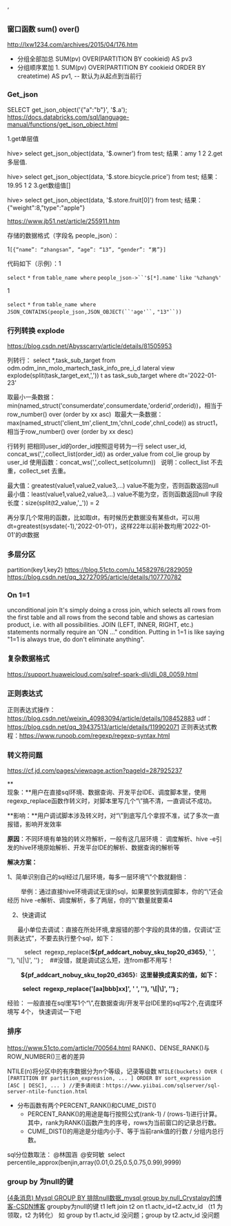 ‘

### 窗口函数 sum() over()
http://lxw1234.com/archives/2015/04/176.htm
- 分组全部加总 SUM(pv) OVER(PARTITION BY cookieid) AS pv3
-  分组顺序累加 1.  SUM(pv) OVER(PARTITION BY cookieid ORDER BY createtime) AS pv1, -- 默认为从起点到当前行


### Get_json
SELECT get_json_object('{"a":"b"}', '$.a');
https://docs.databricks.com/sql/language-manual/functions/get_json_object.html


1.get单层值

hive> select  get_json_object(data, '$.owner') from test;
结果：amy
1
2
2.get多层值.

hive> select  get_json_object(data, '$.store.bicycle.price') from test;
结果：19.95
1
2
3.get数组值[]

hive> select  get_json_object(data, '$.store.fruit[0]') from test;
结果：{"weight":8,"type":"apple"}


https://www.jb51.net/article/255911.htm

存储的数据格式（字段名 people_json）：

1`[{“name”: “zhangsan”, “age”: “13”, “gender”: “男”}]`

代码如下（示例）：1

`select` `*` `from` `table_name`  `where` `people_json->``'$[*].name'` `like` `'%zhang%'`

1

`select` `*` `from` `table_name`  `where` `JSON_CONTAINS(people_json,JSON_OBJECT(``'age'``,` `"13"``))`


### 行列转换 explode
https://blog.csdn.net/Abysscarry/article/details/81505953

列转行：
select *,task_sub_target 
from odm.odm_inn_molo_martech_task_info_pre_i_d
lateral view explode(split(task_target_ext,',')) t as task_sub_target
where dt='2022-01-23'


取最小一条数据：min(named_struct('consumerdate',consumerdate,'orderid',orderid))，相当于row_number() over (order by xx asc) 
取最大一条数据：max(named_struct('client_tm',client_tm,'chnl_code',chnl_code)) as struct1，相当于row_number() over (order by xx desc)



行转列
把相同user_id的order_id按照逗号转为一行
select user_id,
concat_ws(',',collect_list(order_id)) as order_value
from col_lie
group by user_id
使用函数：concat_ws(',',collect_set(column))  
说明：collect_list 不去重，collect_set 去重。


最大值：greatest(value1,value2,value3,...) value不能为空，否则函数返回null
最小值：least(value1,value2,value3,...) value不能为空，否则函数返回null
字段长度：size(split(t2_value,'_')) = 2


再分享几个常用的函数，比如取dt，有时候历史数据没有某些dt，可以用dt=greatest(sysdate(-1),'2022-01-01')，这样22年以前补数均用'2022-01-01'的dt数据



### 多层分区
partition(key1,key2)
https://blog.51cto.com/u_14582976/2829059
https://blog.csdn.net/qq_32727095/article/details/107770782


### On 1=1

unconditional join 
It's simply doing a cross join, which selects all rows from the first table and all rows from the second table and shows as cartesian product, i.e. with all possibilities.
JOIN (LEFT, INNER, RIGHT, etc.) statements normally require an 'ON ..." condition. Putting in 1=1 is like saying "1=1 is always true, do don't eliminate anything".


### 复杂数据格式
https://support.huaweicloud.com/sqlref-spark-dli/dli_08_0059.html


### 正则表达式
正则表达式操作：https://blog.csdn.net/weixin_40983094/article/details/108452883
udf：https://blog.csdn.net/qq_39437513/article/details/119902071
正则表达式教程：https://www.runoob.com/regexp/regexp-syntax.html

### 转义符问题

https://cf.jd.com/pages/viewpage.action?pageId=287925237

**  
现象：**用户在直接sql环境、数据查询、开发平台IDE、调度脚本里，使用regexp_replace函数作转义时，对脚本里写几个“\”搞不清，一直调试不成功。

**影响：**用户调试脚本涉及转义时，对“\”到底写几个拿捏不准，试了多次一直报错，影响开发效率

**原因**：不同环境有单独的转义符解析，一般有这几层环境： 调度解析、hive -e引发的hive环境原始解析、开发平台IDE的解析、数据查询的解析等

**解决方案：**

1、简单识别自己的sql经过几层环境，每多一层环境“\”个数就翻倍：

        举例：通过直接hive环境调试无误的sql，如果要放到调度脚本，你的“\”还会经历 hive -e解析、调度解析，多了两层，你的“\”数量就要乘4

   2、快速调试

      最小单位去调试：直接在所处环境,拿报错的那个字段的具体的值，仅调试“正则表达式”，不要去执行整个sql，如下：

          select  regexp_replace(**${pf_addcart_nobuy_sku_top20_d365}**, ' ', ''), '\\[|\\]', '') ;    ##没错，就是调试这么短，连from都不用写！

        **${pf_addcart_nobuy_sku_top20_d365}:  这里替换成真实的值，如下：**

         **select  regexp_replace('[aa]bbb]xx]', ' ', ''), '\\[|\\]', '') ;**     

经验： 一般直接在sql里写1个“\”,在数据查询/开发平台IDE里的sql写2个,在调度环境写 4个， 快速调试一下吧


### 排序

https://www.51cto.com/article/700564.html
RANK()、DENSE_RANK()与ROW_NUMBER()三者的差异

NTILE(n)将分区中的有序数据分为n个等级，记录等级数
`NTILE(buckets) OVER ( [PARTITION BY partition_expression, ... ] ORDER BY sort_expression [ASC | DESC], ... ) //更多请阅读：https://www.yiibai.com/sqlserver/sql-server-ntile-function.html`


- 分布函数有两个PERCENT_RANK()和CUME_DIST()
	- PERCENT_RANK()的用途是每行按照公式(rank-1) / (rows-1)进行计算。其中，rank为RANK()函数产生的序号，rows为当前窗口的记录总行数。
	- CUME_DIST()的用途是分组内小于、等于当前rank值的行数 / 分组内总行数。



sql分位数取法：
@林国涵  @安珂敏  
select percentile_approx(benjin,array(0.01,0.25,0.5,0.75,0.99),9999)


### group by  为null的键
[(4条消息) Mysql GROUP BY 排除null数据_mysql group by null_Crystalqy的博客-CSDN博客](https://blog.csdn.net/Crystalqy/article/details/114086528)
groupby为null的键
t1 left join t2 on t1.actv_id=t2.actv_id （t1 为领取，t2 为转化）
如 group by t1.actv_id  没问题；group by t2.actv_id  没问题